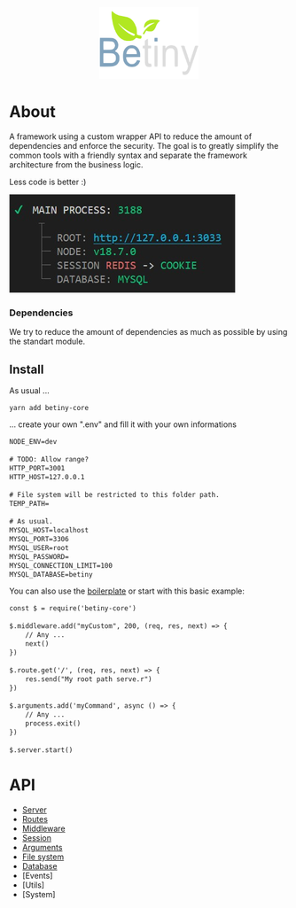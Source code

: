 
<p align="center">
<img width="180" src="./docs/logo.svg">
</p>

# About
A framework using a custom wrapper API to reduce the amount of dependencies and enforce the security. The goal is to greatly simplify the common tools with a friendly syntax and separate the framework architecture from the business logic.

Less code is better :)

![betiny](./docs/betiny.jpg)

### Dependencies
We try to reduce the amount of dependencies as much as possible by using the standart module.

## Install
As usual ... 

    yarn add betiny-core

... create your own ".env" and fill it with your own informations

    NODE_ENV=dev

    # TODO: Allow range?
    HTTP_PORT=3001
    HTTP_HOST=127.0.0.1

    # File system will be restricted to this folder path.
    TEMP_PATH=
    
    # As usual.
    MYSQL_HOST=localhost
    MYSQL_PORT=3306
    MYSQL_USER=root
    MYSQL_PASSWORD=
    MYSQL_CONNECTION_LIMIT=100
    MYSQL_DATABASE=betiny

You can also use the [boilerplate](https://github.com/Braije/betiny-boilerplate) or start with this basic example:

    const $ = require('betiny-core')

    $.middleware.add("myCustom", 200, (req, res, next) => {
        // Any ...
        next()
    })

    $.route.get('/', (req, res, next) => {
        res.send("My root path serve.r")
    })

    $.arguments.add('myCommand', async () => {
        // Any ...
        process.exit()
    })

    $.server.start()

# API

- [Server](./api/core/server.md)
- [Routes](./api/core/routes.md)
- [Middleware](./api/core/middleware.md)
- [Session](./api/core/session.md)
- [Arguments](./api/core/arguments.md)
- [File system](./api/core/files.md)
- [Database](./api/core/mysql.md)
- [Events]
- [Utils]
- [System]
